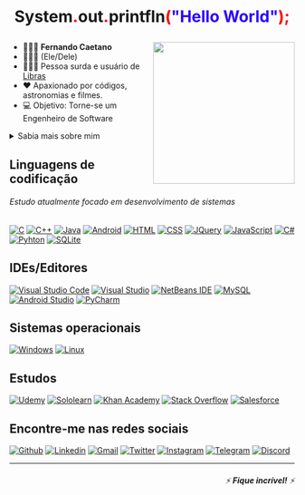 <h1 align="center"><p>System<span style="color: red;">.</span>out<span style="color: red;">.</span>printfln<span style="color: red;">(</span><span style="color: #2b00fe;">"Hello World"</span><span style="color: red;">);</span></p></h1>

<img src="https://lh3.googleusercontent.com/pw/AM-JKLXqbDt_wUplpiPvIFANEm5kmuEA34SNlG_50Eqowal9LZZ0wi9ERAEJXyirTzReaB-_1cEUfVFNiJLhX577UQpcG4ec6HgGBpv3S11Og-RlQvvusqKsOTbeNWIyNAtHOd0aOJTeL6yfIbr2gjPfBNLdsg=w560-h300-no?authuser=0" align="right" height="250">

* 👨🏻‍💻 **Fernando Caetano**
* 👨🏻‍🦱 (Ele/Dele)
* 🧏🏻‍♂️ Pessoa surda e usuário de [Libras](https://www.libras.com.br/)
* ♥ Apaxionado por códigos, astronomias e filmes.
* 💻 Objetivo: Torne-se um Engenheiro de Software

<details>
  <summary>Sabia mais sobre mim</summary>
  
Sou bacharelado em **Sistemas de Informação** pela Faculdade Pitágoras de Belo Horizonte, apaixonado pela área de programação e de TI. Me interessei por programação porque sou muito curioso e gosto de entender como as coisas funcionam e são criadas. Como sempre fui apaixonado por computadores, vi na programação uma oportunidade de entrar em uma área em crescimento e que pode me fazer um profissional mais realizado. Tenho conhecimento algumas linguagens de programação como **C++** e **Front-End**.
Estudo atualmente focado em desenvolvimento de sistemas, como **C++**, **C#**, **Java**, **JavaScript**, **Python** e entre outras linguagens.

</details>

## Linguagens de codificação

###### _Estudo atualmente focado em desenvolvimento de sistemas_
[![C](https://img.shields.io/badge/C-869EFF?style=for-the-badge&logo=c&logoColor=white)](https://www.programiz.com/c-programming)
[![C++](https://img.shields.io/badge/C%2B%2B-00599C?style=for-the-badge&logo=c%2B%2B&logoColor=white)](https://www.cplusplus.com/doc/tutorial/)
[![Java](https://img.shields.io/badge/Java-ED8B00?style=for-the-badge&logo=java&logoColor=white)](https://docs.oracle.com/javase/tutorial/java/index.html)
[![Android](https://img.shields.io/badge/Android-3DDC84?style=for-the-badge&logo=android&logoColor=white)](https://developer.android.com/)
[![HTML](https://img.shields.io/badge/HTML-E34F26?style=for-the-badge&logo=html5&logoColor=white)](https://html.spec.whatwg.org/)
[![CSS](https://img.shields.io/badge/CSS-1572B6?&style=for-the-badge&logo=css3&logoColor=white)](https://www.w3.org/Style/CSS/Overview.en.html)
[![JQuery](https://img.shields.io/badge/jQuery-0769AD?style=for-the-badge&logo=jquery&logoColor=white)](https://jquery.com/)
[![JavaScript](https://img.shields.io/badge/JavaScript-323330?style=for-the-badge&logo=javascript&logoColor=F7DF1E)](https://www.javascript.com/)
[![C#](https://img.shields.io/badge/C%23-65008F?style=for-the-badge&logo=c-sharp&logoColor=white)](https://docs.microsoft.com/dotnet/csharp/)
[![Pyhton](https://img.shields.io/badge/Python-FFD43B?style=for-the-badge&logo=python&logoColor=darkgreen)](https://www.python.org/)
[![SQLite](https://img.shields.io/badge/SQL-07405E?style=for-the-badge&logo=sqlite&logoColor=white)](https://www.w3schools.com/sql/)

## IDEs/Editores

[![Visual Studio Code](https://img.shields.io/badge/Visual_Studio_Code-0078D4?style=for-the-badge&logo=visual%20studio%20code&logoColor=white)](https://code.visualstudio.com/)
[![Visual Studio](https://img.shields.io/badge/Visual_Studio-5C2D91?style=for-the-badge&logo=visual%20studio&logoColor=white)](https://visualstudio.microsoft.com/)
[![NetBeans IDE](https://img.shields.io/badge/NetBeans_IDE-1B6AC6.svg?style=for-the-badge&logo=apache-netbeans-ide&logoColor=white)](https://netbeans.apache.org/download/index.html)
[![MySQL](https://img.shields.io/badge/MySQL-00000F?style=for-the-badge&logo=mysql&logoColor=white)](https://www.mysql.com/)
[![Android Studio](https://img.shields.io/badge/Android_Studio-3DDC84?style=for-the-badge&logo=android-studio&logoColor=white)](https://developer.android.com/studio)
[![PyCharm](https://img.shields.io/badge/pycharm-143?style=for-the-badge&logo=pycharm&logoColor=black&color=black&labelColor=green)](https://www.jetbrains.com/pycharm/download/)

## Sistemas operacionais

[![Windows](https://img.shields.io/badge/Windows-0078D6?style=for-the-badge&logo=windows&logoColor=white&link=https://www.microsoft.com/windows/)](https://www.microsoft.com/windows/)
[![Linux](https://img.shields.io/badge/Linux-FCC624?style=for-the-badge&logo=linux&logoColor=black)](https://www.kernel.org/)

## Estudos

[![Udemy](https://img.shields.io/badge/Udemy-65008F?style=for-the-badge&logo=Udemy&logoColor=white&link=https://www.udemy.com/user/fernando-caetano-15/)](https://www.udemy.com/user/fernando-caetano-15/)
[![Sololearn](https://img.shields.io/badge/-Sololearn-3a464b?style=for-the-badge&logo=Sololearn&logoColor=white&link=https://www.sololearn.com/profile/10676714)](https://www.sololearn.com/profile/10676714)
[![Khan Academy](https://img.shields.io/badge/Khan%20Academy-14BF96?style=for-the-badge&logo=Khan%20Academy&logoColor=white&link=https://pt.khanacademy.org/profile/ferdicayet/)](https://pt.khanacademy.org/profile/ferdicayet/)
[![Stack Overflow](https://img.shields.io/badge/Stack_Overflow-FE7A16?style=for-the-badge&logo=stack-overflow&logoColor=white)](https://pt.stackoverflow.com/)
[![Salesforce](https://img.shields.io/badge/Salesforce-00A1E0?style=for-the-badge&logo=Salesforce&logoColor=white)](https://trailblazer.me/id/fercaetano)

## Encontre-me nas redes sociais

[![Github](https://img.shields.io/badge/GitHub-100000?style=for-the-badge&logo=github&logoColor=white&link=https://github.com/FerdiCayet/)](https://github.com/FerdiCayet/) 
[![Linkedin](https://img.shields.io/badge/LinkedIn-0077B5?style=for-the-badge&logo=linkedin&logoColor=white&link=https://www.linkedin.com/in/fercaetano/)](https://www.linkedin.com/in/fercaetano)
[![Gmail](https://img.shields.io/badge/Gmail-D14836?style=for-the-badge&logo=gmail&logoColor=white&link=mailto:fernkndy@gmail.com)](mailto:fernkndy@gmail.com)
[![Twitter](https://img.shields.io/badge/Twitter-1DA1F2?style=for-the-badge&logo=twitter&logoColor=white&link=https://twitter.com/FerdiCayet)](https://twitter.com/FerdiCayet)
[![Instagram](https://img.shields.io/badge/Instagram-E4405F?style=for-the-badge&logo=instagram&logoColor=white&link=https://www.instagram/ferdicayet)](https://www.instagram/ferdicayet)
[![Telegram](https://img.shields.io/badge/-Telegram-2CA5E0?style=for-the-badge&logo=telegram&logoColor=white&link=https://t.me/ferdicayet/)](https://t.me/ferdicayet/)
[![Discord](https://img.shields.io/badge/Discord-7289DA?style=for-the-badge&logo=discord&logoColor=white&link=http://tiny.cc/d7lhuz)](http://tiny.cc/d7lhuz)

<hr>

<h6 align="right"> 
  
  ⚡ _**Fique incrível!**_ ⚡
  
</h6>
